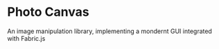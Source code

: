 # Photo Canvas 
An image manipulation library, implementing a mondernt GUI integrated with Fabric.js

